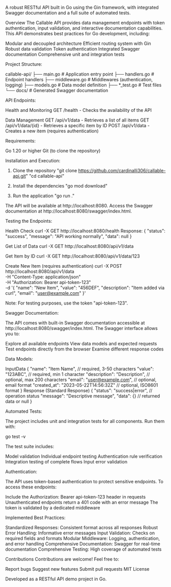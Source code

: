 A robust RESTful API built in Go using the Gin framework, with integrated Swagger documentation and a full suite of automated tests.

Overview
The Callable API provides data management endpoints with token authentication, input validation, and interactive documentation capabilities.
This API demonstrates best practices for Go development, including:

Modular and decoupled architecture
Efficient routing system with Gin
Robust data validation
Token authentication
Integrated Swagger documentation
Comprehensive unit and integration tests

Project Structure:

callable-api/
├── main.go # Application entry point
├── handlers.go # Endpoint handlers
├── middleware.go # Middlewares (authentication, logging)
├── models.go # Data model definition
├── *_test.go # Test files
└── docs/ # Generated Swagger documentation

API Endpoints:

Health and Monitoring
GET /health - Checks the availability of the API

Data Management
GET /api/v1/data - Retrieves a list of all items
GET /api/v1/data/{id} - Retrieves a specific item by ID
POST /api/v1/data - Creates a new item (requires authentication)

Requirements:

Go 1.20 or higher
Git (to clone the repository)

Installation and Execution:

1. Clone the repository
"git clone https://github.com/cardinalli306/callable-api.git"
"cd callable-api"

2. Install the dependencies
"go mod download"

3. Run the application
"go run ."

The API will be available at http://localhost:8080. Access the Swagger documentation at http://localhost:8080/swagger/index.html.

Testing the Endpoints:

Health Check
curl -X GET http://localhost:8080/health
Response:
{
"status": "success",
"message": "API working normally",
"data": null
}

Get List of Data
curl -X GET http://localhost:8080/api/v1/data

Get Item by ID
curl -X GET http://localhost:8080/api/v1/data/123

Create New Item (requires authentication)
curl -X POST http://localhost:8080/api/v1/data \
-H "Content-Type: application/json" \
-H "Authorization: Bearer api-token-123" \
-d '{
"name": "New Item",
"value": "456DEF",
"description": "Item added via curl",
"email": "user@example.com"
}'

Note: For testing purposes, use the token "api-token-123".

Swagger Documentation:

The API comes with built-in Swagger documentation accessible at http://localhost:8080/swagger/index.html. The Swagger interface allows you to:

Explore all available endpoints
View data models and expected requests
Test endpoints directly from the browser
Examine different response codes

Data Models:

InputData
{
"name": "Item Name", // required, 3-50 characters
"value": "123ABC", // required, min 1 character
"description": "Description", // optional, max 200 characters
"email": "user@example.com", // optional, email format
"created_at": "2023-05-22T14:56:32Z" // optional, ISO8601 format
}
Response (Standard Response)
{
"status": "success|error", // operation status
"message": "Descriptive message",
"data": {} // returned data or null
}

Automated Tests:

The project includes unit and integration tests for all components. Run them with:

go test -v

The test suite includes:

Model validation
Individual endpoint testing
Authentication rule verification
Integration testing of complete flows
Input error validation

Authentication:

The API uses token-based authentication to protect sensitive endpoints. To access these endpoints:

Include the Authorization: Bearer api-token-123 header in requests
Unauthenticated endpoints return a 401 code with an error message
The token is validated by a dedicated middleware

Implemented Best Practices:

Standardized Responses: Consistent format across all responses
Robust Error Handling: Informative error messages
Input Validation: Checks on required fields and formats
Modular Middleware: Logging, authentication, and error handling
Comprehensive Documentation: Swagger for real-time documentation
Comprehensive Testing: High coverage of automated tests

Contributions
Contributions are welcome! Feel free to:

Report bugs
Suggest new features
Submit pull requests
MIT License

Developed as a RESTful API demo project in Go.
